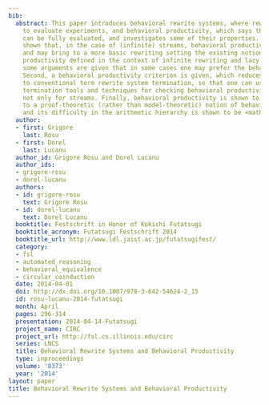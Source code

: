 ```yaml
---
bib:
  abstract: This paper introduces behavioral rewrite systems, where rewriting is used
    to evaluate experiments, and behavioral productivity, which says that each experiment
    can be fully evaluated, and investigates some of their properties. First, it is
    shown that, in the case of (infinite) streams, behavioral productivity generalizes
    and may bring to a more basic rewriting setting the existing notion of stream
    productivity defined in the context of infinite rewriting and lazy strategies;
    some arguments are given that in some cases one may prefer the behavioral approach.
    Second, a behavioral productivity criterion is given, which reduces the problem
    to conventional term rewrite system termination, so that one can use off-the-shelf
    termination tools and techniques for checking behavioral productivity in general,
    not only for streams. Finally, behavioral productivity is shown to be equivalent
    to a proof-theoretic (rather than model-theoretic) notion of behavioral well-specifiedness,
    and its difficulty in the arithmetic hierarchy is shown to be <math>\Pi_2^0</math>-complete.
  author:
  - first: Grigore
    last: Rosu
  - first: Dorel
    last: Lucanu
  author_id: Grigore Rosu and Dorel Lucanu
  author_ids:
  - grigore-rosu
  - dorel-lucanu
  authors:
  - id: grigore-rosu
    text: Grigore Rosu
  - id: dorel-lucanu
    text: Dorel Lucanu
  booktitle: Festschrift in Honor of Kokichi Futatsugi
  booktitle_acronym: Futatsugi Festschrift 2014
  booktitle_url: http://www.ldl.jaist.ac.jp/futatsugifest/
  category:
  - fsl
  - automated_reasoning
  - behavioral_equivalence
  - circular_coinduction
  date: 2014-04-01
  doi: http://dx.doi.org/10.1007/978-3-642-54624-2_15
  id: rosu-lucanu-2014-futatsugi
  month: April
  pages: 296-314
  presentation: 2014-04-14-Futatsugi
  project_name: CIRC
  project_url: http://fsl.cs.illinois.edu/circ
  series: LNCS
  title: Behavioral Rewrite Systems and Behavioral Productivity
  type: inproceedings
  volume: '8373'
  year: '2014'
layout: paper
title: Behavioral Rewrite Systems and Behavioral Productivity
---
```

